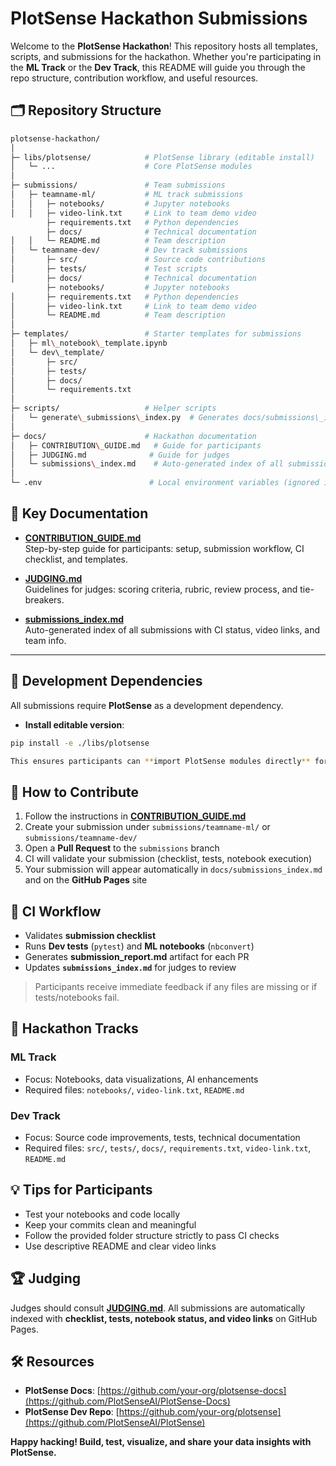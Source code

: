 
# PlotSense Hackathon Submissions

Welcome to the **PlotSense Hackathon**! This repository hosts all templates, scripts, and submissions for the hackathon. Whether you're participating in the **ML Track** or the **Dev Track**, this README will guide you through the repo structure, contribution workflow, and useful resources.

## 🗂 Repository Structure

```bash
plotsense-hackathon/
│
├─ libs/plotsense/            # PlotSense library (editable install)
│   └─ ...                    # Core PlotSense modules
│
├─ submissions/               # Team submissions
│   ├─ teamname-ml/           # ML track submissions
│   │   ├─ notebooks/         # Jupyter notebooks
│   │   ├─ video-link.txt     # Link to team demo video
        ├─ requirements.txt   # Python dependencies
        ├─ docs/              # Technical documentation
│   │   └─ README.md          # Team description
│   └─ teamname-dev/          # Dev track submissions
│       ├─ src/               # Source code contributions
│       ├─ tests/             # Test scripts
│       ├─ docs/              # Technical documentation
        ├─ notebooks/         # Jupyter notebooks
│       ├─ requirements.txt   # Python dependencies
│       ├─ video-link.txt     # Link to team demo video
│       └─ README.md          # Team description
│
├─ templates/                 # Starter templates for submissions
│   ├─ ml\_notebook\_template.ipynb
│   └─ dev\_template/
│       ├─ src/
│       ├─ tests/
│       ├─ docs/
│       └─ requirements.txt
│
├─ scripts/                   # Helper scripts
│   └─ generate\_submissions\_index.py  # Generates docs/submissions\_index.md
│
├─ docs/                      # Hackathon documentation
│   ├─ CONTRIBUTION\_GUIDE.md   # Guide for participants
│   ├─ JUDGING.md              # Guide for judges
│   └─ submissions\_index.md    # Auto-generated index of all submissions
│
└─ .env                        # Local environment variables (ignored in git)

```

## 📘 Key Documentation

- **[CONTRIBUTION_GUIDE.md](docs/CONTRIBUTION_GUIDE.md)**  
Step-by-step guide for participants: setup, submission workflow, CI checklist, and templates.

- **[JUDGING.md](docs/JUDGING.md)**  
Guidelines for judges: scoring criteria, rubric, review process, and tie-breakers.

- **[submissions_index.md](docs/submissions_index.md)**  
Auto-generated index of all submissions with CI status, video links, and team info.

---

## 🔧 Development Dependencies

All submissions require **PlotSense** as a development dependency.  

- **Install editable version**:

```bash
pip install -e ./libs/plotsense

This ensures participants can **import PlotSense modules directly** for both ML and Dev tracks.
```

## 🚀 How to Contribute

1. Follow the instructions in **[CONTRIBUTION\_GUIDE.md](docs/CONTRIBUTION_GUIDE.md)**
2. Create your submission under `submissions/teamname-ml/` or `submissions/teamname-dev/`
3. Open a **Pull Request** to the `submissions` branch
4. CI will validate your submission (checklist, tests, notebook execution)
5. Your submission will appear automatically in `docs/submissions_index.md` and on the **GitHub Pages** site

## 🧩 CI Workflow

* Validates **submission checklist**
* Runs **Dev tests** (`pytest`) and **ML notebooks** (`nbconvert`)
* Generates **submission\_report.md** artifact for each PR
* Updates **`submissions_index.md`** for judges to review

> Participants receive immediate feedback if any files are missing or if tests/notebooks fail.


## 🎯 Hackathon Tracks

### ML Track

* Focus: Notebooks, data visualizations, AI enhancements
* Required files: `notebooks/`, `video-link.txt`, `README.md`

### Dev Track

* Focus: Source code improvements, tests, technical documentation
* Required files: `src/`, `tests/`, `docs/`, `requirements.txt`, `video-link.txt`, `README.md`

## 💡 Tips for Participants

* Test your notebooks and code locally
* Keep your commits clean and meaningful
* Follow the provided folder structure strictly to pass CI checks
* Use descriptive README and clear video links

## 🏆 Judging

Judges should consult **[JUDGING.md](docs/JUDGING.md)**. All submissions are automatically indexed with **checklist, tests, notebook status, and video links** on GitHub Pages.

## 🛠 Resources

* **PlotSense Docs**: [https://github.com/your-org/plotsense-docs](https://github.com/PlotSenseAI/PlotSense-Docs)
* **PlotSense Dev Repo**: [https://github.com/your-org/plotsense](https://github.com/PlotSenseAI/PlotSense)

**Happy hacking! Build, test, visualize, and share your data insights with PlotSense.**

```



